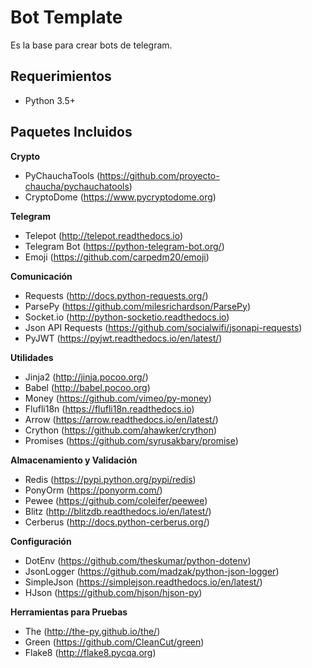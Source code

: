 # Bot Template
Es la base para crear bots de telegram.

## Requerimientos
- Python 3.5+

## Paquetes Incluidos

**Crypto**

- PyChauchaTools (https://github.com/proyecto-chaucha/pychauchatools)
- CryptoDome (https://www.pycryptodome.org)

**Telegram**

- Telepot (http://telepot.readthedocs.io)
- Telegram Bot (https://python-telegram-bot.org/)
- Emoji (https://github.com/carpedm20/emoji)

**Comunicación**

- Requests (http://docs.python-requests.org/)
- ParsePy (https://github.com/milesrichardson/ParsePy)
- Socket.io (http://python-socketio.readthedocs.io)
- Json API Requests (https://github.com/socialwifi/jsonapi-requests)
- PyJWT (https://pyjwt.readthedocs.io/en/latest/)

**Utilidades**

- Jinja2 (http://jinja.pocoo.org/)
- Babel (http://babel.pocoo.org)
- Money (https://github.com/vimeo/py-money)
- Flufli18n (https://flufli18n.readthedocs.io)
- Arrow (https://arrow.readthedocs.io/en/latest/)
- Crython (https://github.com/ahawker/crython)
- Promises (https://github.com/syrusakbary/promise)

**Almacenamiento y Validación**
- Redis (https://pypi.python.org/pypi/redis)
- PonyOrm (https://ponyorm.com/)
- Pewee (https://github.com/coleifer/peewee)
- Blitz (http://blitzdb.readthedocs.io/en/latest/)
- Cerberus (http://docs.python-cerberus.org/)

**Configuración**
- DotEnv (https://github.com/theskumar/python-dotenv)
- JsonLogger (https://github.com/madzak/python-json-logger)
- SimpleJson (https://simplejson.readthedocs.io/en/latest/)
- HJson (https://github.com/hjson/hjson-py)


**Herramientas para Pruebas**

- The (http://the-py.github.io/the/)
- Green (https://github.com/CleanCut/green)
- Flake8 (http://flake8.pycqa.org)
